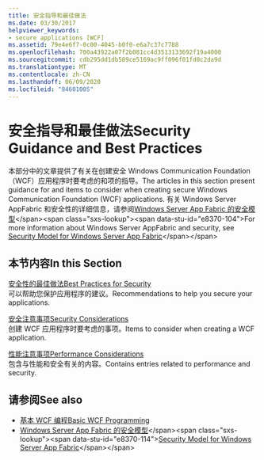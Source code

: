 ```yaml
---
title: 安全指导和最佳做法
ms.date: 03/30/2017
helpviewer_keywords:
- secure applications [WCF]
ms.assetid: 79e4e6f7-0c00-4045-b0f0-e6a7c37c7788
ms.openlocfilehash: 700a43922a07f2b081cc4d3513133692f19a4000
ms.sourcegitcommit: cdb295dd1db589ce5169ac9ff096f01fd0c2da9d
ms.translationtype: MT
ms.contentlocale: zh-CN
ms.lasthandoff: 06/09/2020
ms.locfileid: "84601005"
---
```

# <a name="security-guidance-and-best-practices"></a><span data-ttu-id="e8370-102">安全指导和最佳做法</span><span class="sxs-lookup"><span data-stu-id="e8370-102">Security Guidance and Best Practices</span></span>

<span data-ttu-id="e8370-103">本部分中的文章提供了有关在创建安全 Windows Communication Foundation （WCF）应用程序时要考虑的和项的指导。</span><span class="sxs-lookup"><span data-stu-id="e8370-103">The articles in this section present guidance for and items to consider when creating secure Windows Communication Foundation (WCF) applications.</span></span> <span data-ttu-id="e8370-104">有关 Windows Server AppFabric 和安全性的详细信息，请参阅[Windows Server App Fabric 的安全模型](https://docs.microsoft.com/previous-versions/appfabric/ee677202(v=azure.10))</span><span class="sxs-lookup"><span data-stu-id="e8370-104">For more information about Windows Server AppFabric and security, see [Security Model for Windows Server App Fabric](https://docs.microsoft.com/previous-versions/appfabric/ee677202(v=azure.10))</span></span>  
  
## <a name="in-this-section"></a><span data-ttu-id="e8370-105">本节内容</span><span class="sxs-lookup"><span data-stu-id="e8370-105">In this Section</span></span>  
 [<span data-ttu-id="e8370-106">安全性的最佳做法</span><span class="sxs-lookup"><span data-stu-id="e8370-106">Best Practices for Security</span></span>](best-practices-for-security-in-wcf.md)  
 <span data-ttu-id="e8370-107">可以帮助您保护应用程序的建议。</span><span class="sxs-lookup"><span data-stu-id="e8370-107">Recommendations to help you secure your applications.</span></span>  
  
 [<span data-ttu-id="e8370-108">安全注意事项</span><span class="sxs-lookup"><span data-stu-id="e8370-108">Security Considerations</span></span>](security-considerations-in-wcf.md)  
 <span data-ttu-id="e8370-109">创建 WCF 应用程序时要考虑的事项。</span><span class="sxs-lookup"><span data-stu-id="e8370-109">Items to consider when creating a WCF application.</span></span>  
  
 [<span data-ttu-id="e8370-110">性能注意事项</span><span class="sxs-lookup"><span data-stu-id="e8370-110">Performance Considerations</span></span>](performance-considerations.md)  
 <span data-ttu-id="e8370-111">包含与性能和安全有关的内容。</span><span class="sxs-lookup"><span data-stu-id="e8370-111">Contains entries related to performance and security.</span></span>  
  
## <a name="see-also"></a><span data-ttu-id="e8370-112">请参阅</span><span class="sxs-lookup"><span data-stu-id="e8370-112">See also</span></span>

- [<span data-ttu-id="e8370-113">基本 WCF 编程</span><span class="sxs-lookup"><span data-stu-id="e8370-113">Basic WCF Programming</span></span>](../basic-wcf-programming.md)
- <span data-ttu-id="e8370-114">[Windows Server App Fabric 的安全模型](https://docs.microsoft.com/previous-versions/appfabric/ee677202(v=azure.10))</span><span class="sxs-lookup"><span data-stu-id="e8370-114">[Security Model for Windows Server App Fabric](https://docs.microsoft.com/previous-versions/appfabric/ee677202(v=azure.10))</span></span>
